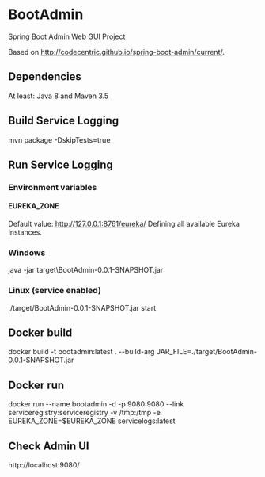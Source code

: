 # BootAdmin
Spring Boot Admin Web GUI Project

Based on http://codecentric.github.io/spring-boot-admin/current/.

## Dependencies
At least: Java 8 and Maven 3.5

## Build Service Logging
mvn package -DskipTests=true

## Run Service Logging
### Environment variables
#### EUREKA_ZONE 
Default value: http://127.0.0.1:8761/eureka/
Defining all available Eureka Instances.

### Windows
java -jar target\BootAdmin-0.0.1-SNAPSHOT.jar

### Linux (service enabled)
./target/BootAdmin-0.0.1-SNAPSHOT.jar start

## Docker build
docker build -t bootadmin:latest . --build-arg JAR_FILE=./target/BootAdmin-0.0.1-SNAPSHOT.jar

## Docker run
docker run --name bootadmin -d -p 9080:9080 --link serviceregistry:serviceregistry -v /tmp:/tmp -e EUREKA_ZONE=$EUREKA_ZONE servicelogs:latest

## Check Admin UI
http://localhost:9080/
